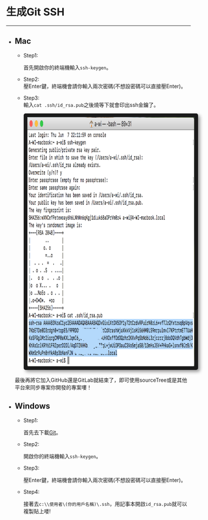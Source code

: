 # 生成Git SSH

---

* ## Mac

  * Step1:

    首先開啟你的終端機輸入`ssh-keygen`。

  * Step2:  
    壓Enter鍵，終端機會請你輸入兩次密碼\(不想設密碼可以直接壓Enter\)。

  * Step3:  
    輸入`cat .ssh/id_rsa.pub`之後燒等下就會印出ssh金鑰了。
    
    <center>
      <img src="/assets/GitSSh_Mac.png" alt="Cowman" style="border-radius:5px; box-shadow:5px 5px 10px rgba(0, 0, 0, 0.4)" width="820" height="680" border="10"/>
    </center>

  最後再將它加入GitHub還是GitLab就結束了，即可使用sourceTree或是其他平台來同步專案你開發的專案嘍！

* ## Windows

  * Step1:

    首先去下載[Git](https://gitforwindows.org/)。

  * Step2:

    開啟你的終端機輸入`ssh-keygen`。

  * Step3:

    壓Enter鍵，終端機會請你輸入兩次密碼\(不想設密碼可以直接壓Enter\)。

  * Step4:

    接著去`c:\\使用者\(你的用戶名稱)\.ssh`，用記事本開啟`id_rsa.pub`就可以複製貼上喽!



